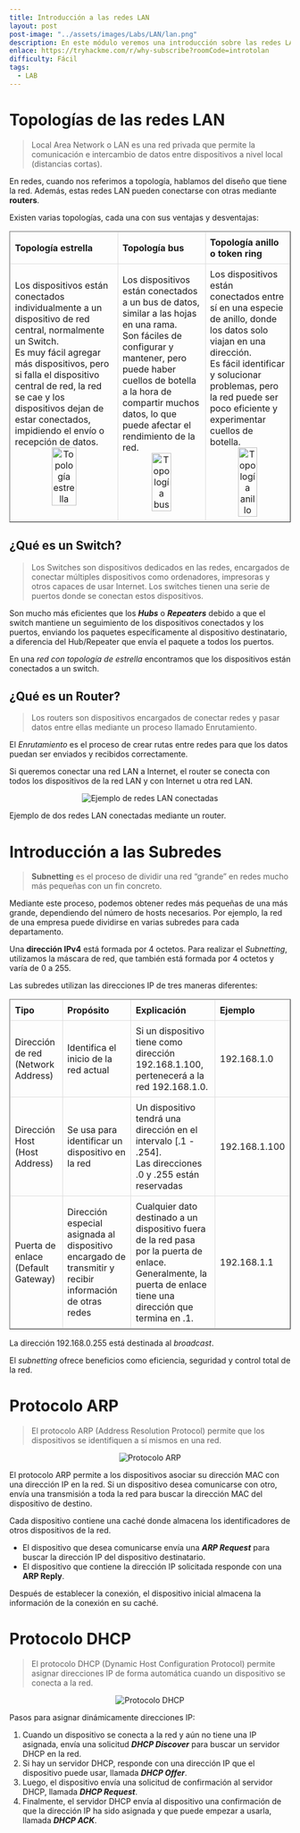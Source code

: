 ```yaml
---
title: Introducción a las redes LAN
layout: post
post-image: "../assets/images/Labs/LAN/lan.png"
description: En este módulo veremos una introducción sobre las redes LAN, las topologías y los componentes que la forman.
enlace: https://tryhackme.com/r/why-subscribe?roomCode=introtolan
difficulty: Fácil
tags: 
  - LAB
---
```


# Topologías de las redes LAN

> Local Area Network o LAN es una red privada que permite la comunicación e intercambio de datos entre dispositivos a nivel local (distancias cortas).

En redes, cuando nos referimos a topología, hablamos del diseño que tiene la red. Además, estas redes LAN pueden conectarse con otras mediante **routers**.

Existen varias topologías, cada una con sus ventajas y desventajas:

<div style="text-align:center;">
  <table border="1" style="border-collapse: collapse; width: 100%; text-align: left;">
    <thead>
      <tr>
        <th style="padding: 8px; border: 1px solid #ddd;">Topología estrella</th>
        <th style="padding: 8px; border: 1px solid #ddd;">Topología bus</th>
        <th style="padding: 8px; border: 1px solid #ddd;">Topología anillo o token ring</th>
      </tr>
    </thead>
    <tbody>
      <tr>
        <td style="padding: 8px; border: 1px solid #ddd;">
          Los dispositivos están conectados individualmente a un dispositivo de red central, normalmente un Switch.<br>
          Es muy fácil agregar más dispositivos, pero si falla el dispositivo central de red, la red se cae y los dispositivos dejan de estar conectados, impidiendo el envío o recepción de datos.
          <div style="text-align:center;">
            <img src="../assets/images/Labs/LAN/Untitled.png" alt="Topología estrella" style="width: 50%; max-width: 200px;">
          </div>
        </td>
        <td style="padding: 8px; border: 1px solid #ddd;">
          Los dispositivos están conectados a un bus de datos, similar a las hojas en una rama.<br>
          Son fáciles de configurar y mantener, pero puede haber cuellos de botella a la hora de compartir muchos datos, lo que puede afectar el rendimiento de la red.
          <div style="text-align:center;">
            <img src="../assets/images/Labs/LAN/Untitled 1.png" alt="Topología bus" style="width: 50%; max-width: 300px;">
          </div>
        </td>
        <td style="padding: 8px; border: 1px solid #ddd;">
          Los dispositivos están conectados entre sí en una especie de anillo, donde los datos solo viajan en una dirección.<br>
          Es fácil identificar y solucionar problemas, pero la red puede ser poco eficiente y experimentar cuellos de botella.
          <div style="text-align:center;">
            <img src="../assets/images/Labs/LAN/Untitled 2.png" alt="Topología anillo" style="width: 50%; max-width: 300px;">
          </div>
        </td>
      </tr>
    </tbody>
  </table>
</div>


## ¿Qué es un Switch?

> Los Switches son dispositivos dedicados en las redes, encargados de conectar múltiples dispositivos como ordenadores, impresoras y otros capaces de usar Internet. Los switches tienen una serie de puertos donde se conectan estos dispositivos.

Son mucho más eficientes que los ***Hubs*** o ***Repeaters*** debido a que el switch mantiene un seguimiento de los dispositivos conectados y los puertos, enviando los paquetes específicamente al dispositivo destinatario, a diferencia del Hub/Repeater que envía el paquete a todos los puertos.

En una *red con topología de estrella* encontramos que los dispositivos están conectados a un switch.

## ¿Qué es un Router?

> Los routers son dispositivos encargados de conectar redes y pasar datos entre ellas mediante un proceso llamado Enrutamiento.

El *Enrutamiento* es el proceso de crear rutas entre redes para que los datos puedan ser enviados y recibidos correctamente.

Si queremos conectar una red LAN a Internet, el router se conecta con todos los dispositivos de la red LAN y con Internet u otra red LAN.

<div style="text-align: center;">
  <img src="../assets/images/Labs/LAN/Untitled 3.png" alt="Ejemplo de redes LAN conectadas">
</div>

Ejemplo de dos redes LAN conectadas mediante un router.

# Introducción a las Subredes

> **Subnetting** es el proceso de dividir una red “grande” en redes mucho más pequeñas con un fin concreto.

Mediante este proceso, podemos obtener redes más pequeñas de una más grande, dependiendo del número de hosts necesarios. Por ejemplo, la red de una empresa puede dividirse en varias subredes para cada departamento.

Una **dirección IPv4** está formada por 4 octetos. Para realizar el *Subnetting*, utilizamos la máscara de red, que también está formada por 4 octetos y varía de 0 a 255.

Las subredes utilizan las direcciones IP de tres maneras diferentes:
<div style="text-align:center;">
  <table border="1" style="border-collapse: collapse; width: 100%; text-align: left;">
    <thead>
      <tr>
        <th style="padding: 8px; border: 1px solid #ddd;">Tipo</th>
        <th style="padding: 8px; border: 1px solid #ddd;">Propósito</th>
        <th style="padding: 8px; border: 1px solid #ddd;">Explicación</th>
        <th style="padding: 8px; border: 1px solid #ddd;">Ejemplo</th>
      </tr>
    </thead>
    <tbody>
      <tr>
        <td style="padding: 8px; border: 1px solid #ddd;">Dirección de red (Network Address)</td>
        <td style="padding: 8px; border: 1px solid #ddd;">Identifica el inicio de la red actual</td>
        <td style="padding: 8px; border: 1px solid #ddd;">Si un dispositivo tiene como dirección 192.168.1.100, pertenecerá a la red 192.168.1.0.</td>
        <td style="padding: 8px; border: 1px solid #ddd;">192.168.1.0</td>
      </tr>
      <tr>
        <td style="padding: 8px; border: 1px solid #ddd;">Dirección Host (Host Address)</td>
        <td style="padding: 8px; border: 1px solid #ddd;">Se usa para identificar un dispositivo en la red</td>
        <td style="padding: 8px; border: 1px solid #ddd;">Un dispositivo tendrá una dirección en el intervalo [.1 - .254].<br>Las direcciones .0 y .255 están reservadas</td>
        <td style="padding: 8px; border: 1px solid #ddd;">192.168.1.100</td>
      </tr>
      <tr>
        <td style="padding: 8px; border: 1px solid #ddd;">Puerta de enlace (Default Gateway)</td>
        <td style="padding: 8px; border: 1px solid #ddd;">Dirección especial asignada al dispositivo encargado de transmitir y recibir información de otras redes</td>
        <td style="padding: 8px; border: 1px solid #ddd;">Cualquier dato destinado a un dispositivo fuera de la red pasa por la puerta de enlace.<br> Generalmente, la puerta de enlace tiene una dirección que termina en .1.</td>
        <td style="padding: 8px; border: 1px solid #ddd;">192.168.1.1</td>
      </tr>
    </tbody>
  </table>
</div>

La dirección 192.168.0.255 está destinada al *broadcast*.

El *subnetting* ofrece beneficios como eficiencia, seguridad y control total de la red.

# Protocolo ARP

> El protocolo ARP (Address Resolution Protocol) permite que los dispositivos se identifiquen a sí mismos en una red.

<div style="text-align: center;">
  <img src="../assets/images/Labs/LAN/Untitled 4.png" alt="Protocolo ARP">
</div>

El protocolo ARP permite a los dispositivos asociar su dirección MAC con una dirección IP en la red. Si un dispositivo desea comunicarse con otro, envía una transmisión a toda la red para buscar la dirección MAC del dispositivo de destino.

Cada dispositivo contiene una caché donde almacena los identificadores de otros dispositivos de la red.

- El dispositivo que desea comunicarse envía una ***ARP Request*** para buscar la dirección IP del dispositivo destinatario.
- El dispositivo que contiene la dirección IP solicitada responde con una **ARP Reply**.

Después de establecer la conexión, el dispositivo inicial almacena la información de la conexión en su caché.

# Protocolo DHCP

> El protocolo DHCP (Dynamic Host Configuration Protocol) permite asignar direcciones IP de forma automática cuando un dispositivo se conecta a la red.

<div style="text-align: center;">
  <img src="../assets/images/Labs/LAN/Untitled 5.png" alt="Protocolo DHCP">
</div>

Pasos para asignar dinámicamente direcciones IP:
1. Cuando un dispositivo se conecta a la red y aún no tiene una IP asignada, envía una solicitud ***DHCP Discover*** para buscar un servidor DHCP en la red.
2. Si hay un servidor DHCP, responde con una dirección IP que el dispositivo puede usar, llamada ***DHCP Offer***.
3. Luego, el dispositivo envía una solicitud de confirmación al servidor DHCP, llamada ***DHCP Request***.
4. Finalmente, el servidor DHCP envía al dispositivo una confirmación de que la dirección IP ha sido asignada y que puede empezar a usarla, llamada ***DHCP ACK***.
